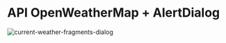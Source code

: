 # API OpenWeatherMap + AlertDialog


![current-weather-fragments-dialog](https://user-images.githubusercontent.com/46486971/172047484-d3c53eac-12ee-4c37-bcb6-c734c09197dd.png)
